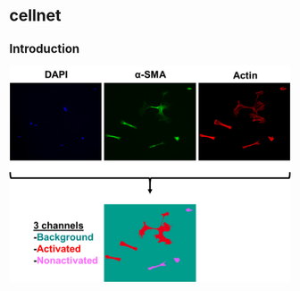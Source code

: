# cellnet
## Introduction

![alt text](https://github.com/ahillsley/cellnet/blob/master/illustrations/Model_overview.tif "overview")
